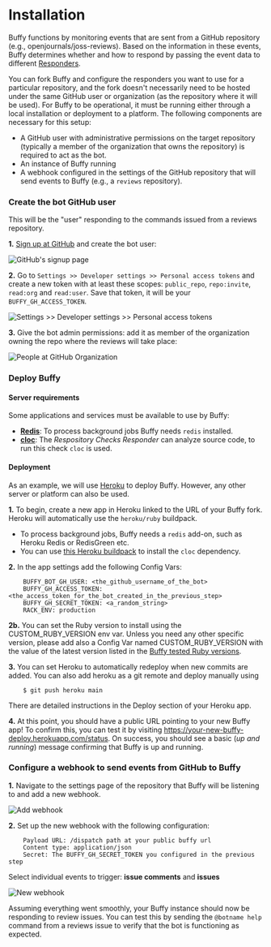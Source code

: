 Installation
============

Buffy functions by monitoring events that are sent from a GitHub repository (e.g., openjournals/joss-reviews). Based on the information in these events, Buffy determines whether and how to respond by passing the event data to different [Responders](https://api.rubyonrails.org/v4.1/classes/ActionController/Responder.html).

You can fork Buffy and configure the responders you want to use for a particular repository, and the fork doesn't necessarily
need to be hosted under the same GitHub user or organization (as the repository where it will be used). For Buffy to be operational, it must be running either through a local installation or deployment to a platform. The following components are necessary for this setup:

- A GitHub user with administrative permissions on the target repository (typically a member of the organization that owns the repository) is required to act as the bot.
- An instance of Buffy running
- A webhook configured in the settings of the GitHub repository that will send events to Buffy (e.g., a `reviews` repository).

### Create the bot GitHub user

This will be the "user" responding to the commands issued from a reviews repository.

**1.** [Sign up at GitHub](https://github.com/join) and create the bot user:

  ![GitHub's signup page](./images/signup.png "GitHub's signup page")


**2.** Go to `Settings >> Developer settings >> Personal access tokens` and create a new token with at least these scopes: `public_repo`, `repo:invite`, `read:org` and `read:user`. Save that token, it will be your `BUFFY_GH_ACCESS_TOKEN`.

  ![Settings >> Developer settings >> Personal access tokens](./images/access_token.png "Settings >> Developer settings >> Personal access tokens")


**3.** Give the bot admin permissions: add it as member of the organization owning the repo where the reviews will take place:

  ![People at GitHub Organization](./images/people.png "People at GitHub Organization")


### Deploy Buffy

#### Server requirements

Some applications and services must be available to use by Buffy:

- **[Redis](https://redis.io/)**: To process background jobs Buffy needs `redis` installed.
- **[cloc](https://github.com/AlDanial/cloc)**: The *Respository Checks Responder* can analyze source code, to run this check `cloc` is used.

#### Deployment

As an example, we will use [Heroku](https://www.heroku.com) to deploy Buffy. However, any other server or platform can also be used.

**1.** To begin, create a new app in Heroku linked to the URL of your Buffy fork. Heroku will automatically use the `heroku/ruby` buildpack.

- To process background jobs, Buffy needs a `redis` add-on, such as Heroku Redis or RedisGreen etc.
- You can use [this Heroku buildpack](https://github.com/openjournals/heroku-buildpack-cloc) to install the `cloc` dependency.

**2.** In the app settings add the following Config Vars:

        BUFFY_BOT_GH_USER: <the_github_username_of_the_bot>
        BUFFY_GH_ACCESS_TOKEN: <the_access_token_for_the_bot_created_in_the_previous_step>
        BUFFY_GH_SECRET_TOKEN: <a_random_string>
        RACK_ENV: production

**2b.** You can set the Ruby version to install using the CUSTOM_RUBY_VERSION env var. Unless you need any other specific version, please add also a Config Var named CUSTOM_RUBY_VERSION with the value of the latest version listed in the [Buffy tested Ruby versions](https://github.com/openjournals/buffy/blob/main/.github/workflows/tests.yml#L10).


**3.** You can set Heroku to automatically redeploy when new commits are added. You can also add heroku as a git remote and deploy manually using

        $ git push heroku main

  There are detailed instructions in the Deploy section of your Heroku app.

**4.** At this point, you should have a public URL pointing to your new Buffy app! To confirm this, you can test it by visiting https://your-new-buffy-deploy.herokuapp.com/status. On success, you should see a basic (*up and running*) message confirming that Buffy is up and running.


### Configure a webhook to send events from GitHub to Buffy

**1.** Navigate to the settings page of the repository that Buffy will be listening to and add a new webhook.

  ![Add webhook](./images/new_webhook.png "Add webhook")

**2.** Set up the new webhook with the following configuration:

        Payload URL: /dispatch path at your public buffy url
        Content type: application/json
        Secret: The BUFFY_GH_SECRET_TOKEN you configured in the previous step

  Select individual events to trigger: **issue comments** and **issues**
  
  ![New webhook](./images/webhook.png "New webhook")


Assuming everything went smoothly, your Buffy instance should now be responding to review issues. You can test this by sending the `@botname help` command from a reviews issue to verify that the bot is functioning as expected.

